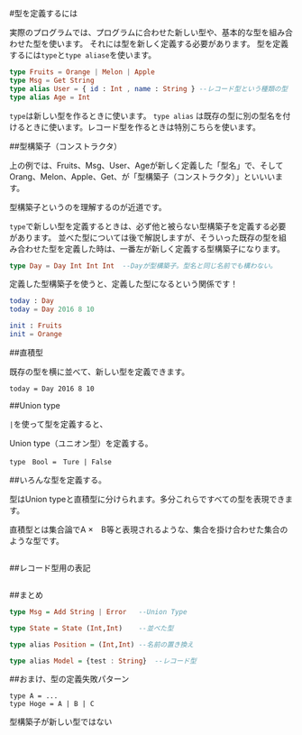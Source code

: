 #型を定義するには

実際のプログラムでは、プログラムに合わせた新しい型や、基本的な型を組み合わせた型を使います。
それには型を新しく定義する必要があります。
型を定義するには`type`と`type aliase`を使います。

```elm
type Fruits = Orange | Melon | Apple
type Msg = Get String 
type alias User = { id : Int , name : String } --レコード型という種類の型
type alias Age = Int
```

`type`は新しい型を作るときに使います。
`type alias` は既存の型に別の型名を付けるときに使います。レコード型を作るときは特別こちらを使います。

##型構築子（コンストラクタ）

上の例では、Fruits、Msg、User、Ageが新しく定義した「型名」で、そしてOrang、Melon、Apple、Get、が「型構築子（コンストラクタ）」といいいます。

型構築子というのを理解するのが近道です。

`type`で新しい型を定義するときは、必ず他と被らない型構築子を定義する必要があります。
並べた型については後で解説しますが、そういった既存の型を組み合わせた型を定義した時は、一番左が新しく定義する型構築子になります。

```elm
type Day = Day Int Int Int  --Dayが型構築子。型名と同じ名前でも構わない。

```

定義した型構築子を使うと、定義した型になるという関係です！

```elm
today : Day
today = Day 2016 8 10

init : Fruits
init = Orange
```

##直積型

既存の型を横に並べて、新しい型を定義できます。

```
today = Day 2016 8 10
```



##Union type

`|`を使って型を定義すると、

Union type（ユニオン型）を定義する。

```
type　Bool =　Ture | False
```

##いろんな型を定義する。

型はUnion typeと直積型に分けられます。多分これらですべての型を表現できます。

直積型とは集合論でA ×　B等と表現されるような、集合を掛け合わせた集合のような型です。

```

```

##レコード型用の表記

```

```


##まとめ

```hs
type Msg = Add String | Error   --Union Type

type State = State (Int,Int)    --並べた型

type alias Position = (Int,Int) --名前の置き換え

type alias Model = {test : String}  --レコード型

```

##おまけ、型の定義失敗パターン

```
type A = ...
type Hoge = A | B | C
```

型構築子が新しい型ではない

